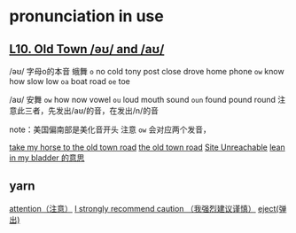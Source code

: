 # pronunciation in use

## [L10. Old Town /əʊ/ and /aʊ/](https://www.bilibili.com/video/BV1YV411W71G?t=553.3&p=12)

/əʊ/
字母o的本音
蛾舞
`o`      no cold tony post close drove home phone
`ow`    know how slow low
`oa`     boat road
`oe`     toe

/aʊ/
安舞
`ow`  how now vowel 
`ou`  loud mouth sound
`oun` found pound round  注意此三者，先发出/aʊ/的音，在发出/n/的音

note：美国偏南部是美化音开头
注意 `ow` 会对应两个发音，

[take my horse to the old town road](https://www.youtube.com/watch?v=bwP5jrEVhNQ)
[the old town road](https://www.youtube.com/watch?v=w2Ov5jzm3j8)
[Site Unreachable](https://www.youtube.com/watch?v=r7qovpFAGrQ)
[lean in my bladder 的意思](https://www.reddit.com/r/TooAfraidToAsk/comments/c4mk5h/lean_in_my_bladder/)

## yarn
[attention（注意）](https://memes.getyarn.io/yarn-clip/5a474626-40bb-4910-8e34-b67b62550117)
[I strongly recommend caution （我强烈建议谨慎）](https://getyarn.io/yarn-clip/26917496-4311-445a-afca-c83ba2343b13)
[eject(弹出)](https://getyarn.io/yarn-clip/28b0d24b-8abc-4daa-a5cf-70e30be31b60)